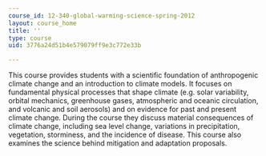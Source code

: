 ```yaml
---
course_id: 12-340-global-warming-science-spring-2012
layout: course_home
title: ''
type: course
uid: 3776a24d51b4e579079ff9e3c772e33b

---
```

This course provides students with a scientific foundation of anthropogenic climate change and an introduction to climate models. It focuses on fundamental physical processes that shape climate (e.g. solar variability, orbital mechanics, greenhouse gases, atmospheric and oceanic circulation, and volcanic and soil aerosols) and on evidence for past and present climate change. During the course they discuss material consequences of climate change, including sea level change, variations in precipitation, vegetation, storminess, and the incidence of disease. This course also examines the science behind mitigation and adaptation proposals.
